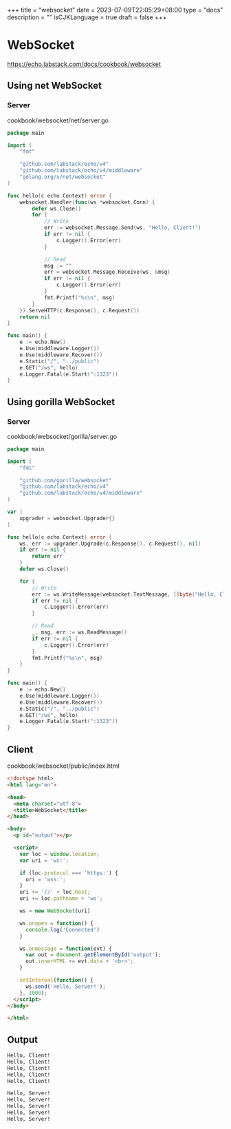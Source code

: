 +++
title = "websocket"
date = 2023-07-09T22:05:29+08:00
type = "docs"
description = ""
isCJKLanguage = true
draft = false
+++

# WebSocket

https://echo.labstack.com/docs/cookbook/websocket

## Using net WebSocket

### Server

cookbook/websocket/net/server.go

```go
package main

import (
	"fmt"

	"github.com/labstack/echo/v4"
	"github.com/labstack/echo/v4/middleware"
	"golang.org/x/net/websocket"
)

func hello(c echo.Context) error {
	websocket.Handler(func(ws *websocket.Conn) {
		defer ws.Close()
		for {
			// Write
			err := websocket.Message.Send(ws, "Hello, Client!")
			if err != nil {
				c.Logger().Error(err)
			}

			// Read
			msg := ""
			err = websocket.Message.Receive(ws, &msg)
			if err != nil {
				c.Logger().Error(err)
			}
			fmt.Printf("%s\n", msg)
		}
	}).ServeHTTP(c.Response(), c.Request())
	return nil
}

func main() {
	e := echo.New()
	e.Use(middleware.Logger())
	e.Use(middleware.Recover())
	e.Static("/", "../public")
	e.GET("/ws", hello)
	e.Logger.Fatal(e.Start(":1323"))
}
```



## Using gorilla WebSocket

### Server

cookbook/websocket/gorilla/server.go

```go
package main

import (
	"fmt"

	"github.com/gorilla/websocket"
	"github.com/labstack/echo/v4"
	"github.com/labstack/echo/v4/middleware"
)

var (
	upgrader = websocket.Upgrader{}
)

func hello(c echo.Context) error {
	ws, err := upgrader.Upgrade(c.Response(), c.Request(), nil)
	if err != nil {
		return err
	}
	defer ws.Close()

	for {
		// Write
		err := ws.WriteMessage(websocket.TextMessage, []byte("Hello, Client!"))
		if err != nil {
			c.Logger().Error(err)
		}

		// Read
		_, msg, err := ws.ReadMessage()
		if err != nil {
			c.Logger().Error(err)
		}
		fmt.Printf("%s\n", msg)
	}
}

func main() {
	e := echo.New()
	e.Use(middleware.Logger())
	e.Use(middleware.Recover())
	e.Static("/", "../public")
	e.GET("/ws", hello)
	e.Logger.Fatal(e.Start(":1323"))
}
```



## Client

cookbook/websocket/public/index.html

```html
<!doctype html>
<html lang="en">

<head>
  <meta charset="utf-8">
  <title>WebSocket</title>
</head>

<body>
  <p id="output"></p>

  <script>
    var loc = window.location;
    var uri = 'ws:';

    if (loc.protocol === 'https:') {
      uri = 'wss:';
    }
    uri += '//' + loc.host;
    uri += loc.pathname + 'ws';

    ws = new WebSocket(uri)

    ws.onopen = function() {
      console.log('Connected')
    }

    ws.onmessage = function(evt) {
      var out = document.getElementById('output');
      out.innerHTML += evt.data + '<br>';
    }

    setInterval(function() {
      ws.send('Hello, Server!');
    }, 1000);
  </script>
</body>

</html>
```



## Output

```sh
Hello, Client!
Hello, Client!
Hello, Client!
Hello, Client!
Hello, Client!
```



```sh
Hello, Server!
Hello, Server!
Hello, Server!
Hello, Server!
Hello, Server!
```